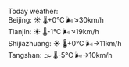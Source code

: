 Today weather:  
Beijing: ☀️ 🌡️+0°C 🌬️↘30km/h  
Tianjin: ☀️ 🌡️-1°C 🌬️↘19km/h  
Shijiazhuang: ☀️ 🌡️+0°C 🌬️→11km/h  
Tangshan: 🌫  🌡️-5°C 🌬️→10km/h  

